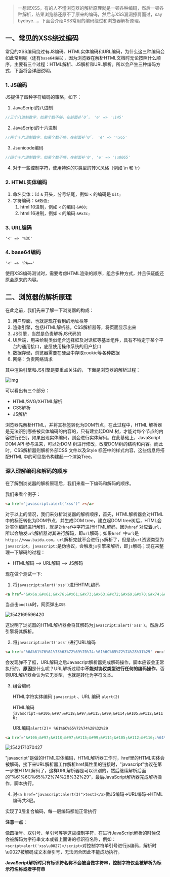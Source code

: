 > 一想起XSS，有的人不懂浏览器的解析原理就是一顿各种编码，然后一顿各种解析，结果浏览器还原不了原来的编码，然后与XSS漏洞擦肩而过，say byebye...，下面会介绍XSS常用的编码绕过和浏览器解析原理。

## 一、常见的XSS绕过编码

常见的XSS编码绕过有JS编码、HTML实体编码和URL编码，为什么这三种编码会如此常用呢（还有`base64编码`），因为浏览器在解析HTML文档时无论按照什么顺序，主要有三个过程：HTML解析、JS解析和URL解析。所以会产生三种编码方式，下面将会详细说明。

### 1. JS编码

JS提供了四种字符编码的策略，如下：

1. JavaScript的八进制

```js
//三个八进制数字，如果个数不够，在前面补‘0’， 'e' => '\145'
```

2. JavaScript的十六进制

```js
//两个十六进制数字，如果个数不够，在前面补‘0’， 'e' => '\x65'
```

3. Jsunicode编码

```js
//四个十六进制数字，如果个数不够，在前面补'0', 'e' => '\u0065'
```

4. 对于一些控制字符，使用特殊的C类型的转义风格（例如 \n 和 \r）

### 2. HTML实体编码

1. 命名实体：以 `&` 开头，分号结尾，例如 `<` 的编码是 `&lt;`
2. 字符编码：`&#数值;`
   1. html 10进制，例如 `<` 的编码 `&#60;`
   2. html 16进制，例如 `<` 的编码 `&#x3c;`

### 3. URL编码

```jss
'<' => '%3C'
```

### 4. base64编码

```
'<' => 'PA=='
```

使用XSS编码测试时，需要考虑HTML渲染的顺序，组合多种方式，并且保证能还原会原来的内容。

## 二、浏览器的解析原理

在此之前，我们先来了解一下浏览器的构成：

1. 用户界面，也就是现在看到的地址栏等
2. 渲染引擎，包括HTML解析器，CSS解析器等，将页面显示出来
3. JS引擎，当然是负责解析JS代码的
4. UI后端，用来绘制类似组合选择框及对话框等基本组件，具有不特定于某个平台的通用接口，底层使用操作系统的用户接口
5. 数据存储，浏览器需要在硬盘中存取cookie等各种数据
6. 网络：负责网络请求

其中渲染引擎和JS引擎是要重点关注的， 下面是浏览器的解析过程：

![img](http://7s1s1q.com1.z0.glb.clouddn.com/2016-05-18-14635418258357.jpg)

可以看出有三个部分：

* HTML/SVG/XHTML解析
* CSS解析
* JS解析

浏览器先解析HTML，并将其标签转化为DOM节点，在此过程中，HTML 解析器是无法识别哪些被实体编码的内容的，只有建立起DOM 树，才能对每个节点的内容进行识别，如果出现实体编码，则会进行实体解码。在此基础上，JavaScript DOM API 参与进来，可以对DOM 树进行修改，改变DOM树的结构和内容。而此时，CSS解析器则解析外部CSS 文件以及Style 标签中的样式内容，这些信息将搭配HTML 中的可见指令构建起一个渲染Tree。

### 深入理解编码和解码的顺序

在了解到浏览器的解析原理后，我们来看一下编码和解码的顺序。

我们来看个例子：

```html
<a href="javascript:alert('xss')" ></a>
```

对于以上的情况，我们来分析浏览器的解析顺序，首先，HTML解析器会对HTML中的标签转化为DOM节点，并生成DOM tree，建立起DOM tree树后，HTML会对实体编码进行解码，就是对`href`中字符进行HTML解码，因为`href` 对应着`url`，所以会触发`url`解析器对其进行解码，即`url`解码；如果`href `中`url`是`https://www.baidu.com`，`url`解析完就不会进行`js`解析了，但是该`url`资源类型为`javascript`，`javascript:`是伪协议，会触发`js`引擎来解析，即`js`解码；现在来整理一下解码的过程：

* HTML解码 --> URL解码 --> JS解码

现在做个测试一下:

1. 将`javascript:alert('xss')`进行HTML编码

```html
<a href='&#x6a;&#x61;&#x76;&#x61;&#x73;&#x63;&#x72;&#x69;&#x70;&#x74;&#x3a;&#x61;&#x6c;&#x65;&#x72;&#x74;&#x28;&#x27;&#x78;&#x73;&#x73;&#x27;&#x29;' >onclick</a>
```

当点击`onclik`时，网页弹出`XSS`

![1542169596420](C:\Users\three_world\AppData\Roaming\Typora\typora-user-images\1542169596420.png)

这说明了浏览器的HTML解析器会将其解码为`javascript:alert('xss')`。然后JS引擎将其解析。

2. 将`javascript:alert('xss')`进行URL编码

```html
<a href='%6A%61%76%61%73%63%72%69%70%74:%61%6C%65%72%74%28%31%29' >onclick</a>
```

会发现弹不了框，URL解码之后Javascript解析器完成解码操作，脚本应该会正常执行的，**原因**是什么呢？URL解析过程中**不能对协议类型进行任何的编码操作**，否则URL解析器会认为它无类型，也就是转化为字符文本。

3. 组合编码

   HTML字符实体编码 `javascript` 、URL 编码 `alert(2)`

   HTML编码`javascript`=`&#106;&#97;&#118;&#97;&#115;&#99;&#114;&#105;&#112;&#116;`

   URL编码`alert(2)`=` %61%6C%65%72%74%28%32%29`

```html
<a href='&#106;&#97;&#118;&#97;&#115;&#99;&#114;&#105;&#112;&#116;:%61%6C%65%72%74%28%32%29' >onclick</a>
```

![1542171070427](C:\Users\three_world\AppData\Roaming\Typora\typora-user-images\1542171070427.png)

"javascript"是做的HTML实体编码，HTML解析器工作时，href里的HTML实体会被解码，接下来URL解析器工作解析href属性里的链接时，"javascript"协议在第一步被HTML解码了，这样URL解析器是可以识别的，然后继续解析后面的”%61%6C%65%72%74%28%32%29”，最后JavaScript解析器完成解析操作，脚本执行。

4. 对`<a href="javascript:alert(3)">test3</a>`做JS编码->URL编码->HTML编码共3层。

实现了3层复合编码，每一层编码都能正常执行

**注意一点**：

像圆括号、双引号、单引号等等这些控制字符，在进行JavaScript解析的时候仅会被解码为字符串文本或者上面讲的标识符名称，例如：`<script>alert('xss\u0027)</script>`对控制字符单引号进行js编码，解析时\u0027被解码成文本单引号，无法闭合因此不能成功执行。

**JavaScript解析时只有标识符名称不会被当做字符串，控制字符仅会被解析为标示符名称或者字符串**
